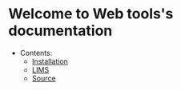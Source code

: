
# Welcome to Web tools's documentation

* Contents:
    * [Installation](./installation/index.md)
    * [LIMS](lims/index.md)
    * [Source](source/index.md)
